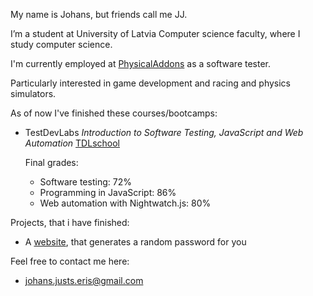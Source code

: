 My name is Johans, but friends call me JJ.

I’m a student at University of Latvia Computer science faculty, where I study computer science.

I'm currently employed at [PhysicalAddons](https://www.physicaladdons.com/psa/) as a software tester.

Particularly interested in game development and racing and physics simulators.

As of now I've finished these courses/bootcamps:
- TestDevLabs *Introduction to Software Testing, JavaScript and Web Automation* [TDLschool](https://tdlschool.com/)
  
  Final grades:
  - Software testing: 72%
  - Programming in JavaScript: 86%
  - Web automation with Nightwatch.js: 80%

Projects, that i have finished:
- A [website](https://jjeris.github.io/random-password-generator-website/), that generates a random password for you

Feel free to contact me here:

- johans.justs.eris@gmail.com


<!---
JJeris/JJeris is a ✨ special ✨ repository because its `README.md` (this file) appears on your GitHub profile.
You can click the Preview link to take a look at your changes.
--->
